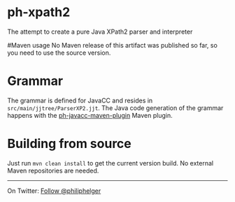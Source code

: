 # ph-xpath2
The attempt to create a pure Java XPath2 parser and interpreter

#Maven usage
No Maven release of this artifact was published so far, so you need to use the source version. 

# Grammar
The grammar is defined for JavaCC and resides in `src/main/jjtree/ParserXP2.jjt`.
The Java code generation of the grammar happens with the [ph-javacc-maven-plugin](https://github.com/phax/ph-javacc-maven-plugin) Maven plugin.

# Building from source
Just run `mvn clean install` to get the current version build.
No external Maven repositories are needed.

---

On Twitter: <a href="https://twitter.com/philiphelger">Follow @philiphelger</a>
   